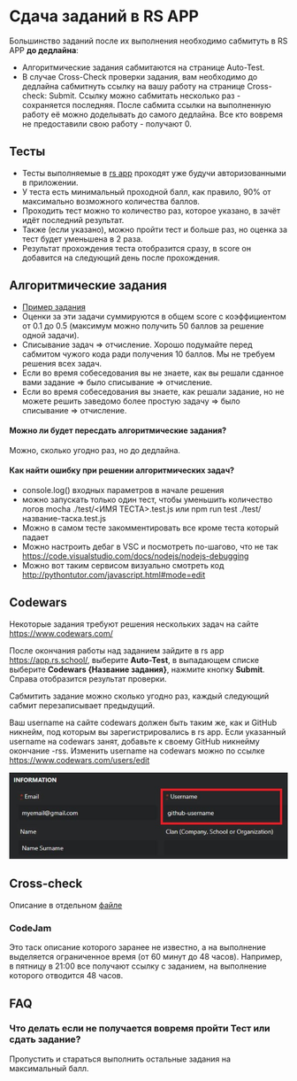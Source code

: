 # Сдача заданий в RS APP
Большинство заданий после их выполнения необходимо сабмитуть в RS APP **до дедлайна**:
- Алгоритмические задания сабмитаются на странице Auto-Test.
- В случае Cross-Check проверки задания, вам необходимо до дедлайна сабмитнуть ссылку на вашу работу на странице Cross-check: Submit. Ссылку можно сабмитать несколько раз - сохраняется последняя. После сабмита ссылки на выполненную работу её можно доделывать до самого дедлайна. Все кто вовремя не предоставили свою работу - получают 0.

## Тесты
- Тесты выполняемые в [rs app](https://app.rs.school/) проходят уже будучи авторизованными в приложении.	
- У теста есть минимальный проходной балл, как правило, 90% от максимально возможного количества баллов.	
- Проходить тест можно то количество раз, которое указано, в зачёт идёт последний результат.
- Также (если указано), можно пройти тест и больше раз, но оценка за тест будет уменьшена в 2 раза. 
- Результат прохождения теста отобразится сразу, в score он добавится на следующий день после прохождения.

## Алгоритмические задания
- [Пример задания](https://github.com/AlreadyBored/basic-js)
- Оценки за эти задачи суммируются в общем score с коэффициентом от 0.1 до 0.5 (максимум можно получить 50 баллов за решение одной задачи).
- Списывание задач ⇒ отчисление. Хорошо подумайте перед сабмитом чужого кода ради получения 10 баллов. Мы не требуем решения всех задач.
- Если во время собеседования вы не знаете, как вы решали сданное вами задание ⇒ было списывание ⇒ отчисление.
- Если во время собеседования вы знаете, как решали задание, но не можете решить заведомо более простую задачу ⇒ было списывание ⇒ отчисление.

#### Можно ли будет пересдать алгоритмические задания?
Можно, сколько угодно раз, но до дедлайна.

#### Как найти ошибку при решении алгоритмических задач?
 - console.log() входных параметров в начале решения
 - можно запускать только один тест, чтобы уменьшить количество логов 
    mocha ./test/<ИМЯ ТЕСТА>.test.js 
     или 
    npm run test ./test/название-таска.test.js
 - Можно в самом тесте закомментировать все кроме теста который падает
 - Можно настроить дебаг в VSC и посмотреть по-шагово, что не так https://code.visualstudio.com/docs/nodejs/nodejs-debugging
 - Можно вот таким сервисом визуально смотреть код http://pythontutor.com/javascript.html#mode=edit

## Codewars
Некоторые задания требуют решения нескольких задач на сайте https://www.codewars.com/

После окончания работы над заданием зайдите в rs app https://app.rs.school/, выберите **Auto-Test**, в выпадающем списке выберите **Codewars {Название задания}**, нажмите кнопку **Submit**. Справа отобразится результат проверки.  

Сабмитить задание можно сколько угодно раз, каждый следующий сабмит перезаписывает предыдущий.

Ваш username на сайте codewars должен быть таким же, как и GitHub никнейм, под которым вы зарегистрировались в rs app. Если указанный username на codewars занят, добавьте к своему GitHub никнейму окончание -rss. Изменить username на codewars можно по ссылке https://www.codewars.com/users/edit

![edit username](images/rs-app-tasks-1.jpg)

## Cross-check
Описание в отдельном [файле](cross-check-flow.md)

### CodeJam
Это таск описание которого заранее не известно, а на выполнение выделяется ограниченное время (от 60 минут до 48 часов).
Например, в пятницу в 21:00 все получают ссылку с заданием, на выполнение которого отводится 48 часов.

## FAQ
### Что делать если не получается вовремя пройти Тест или сдать задание?
Пропустить и стараться выполнить остальные задания на максимальный балл.


